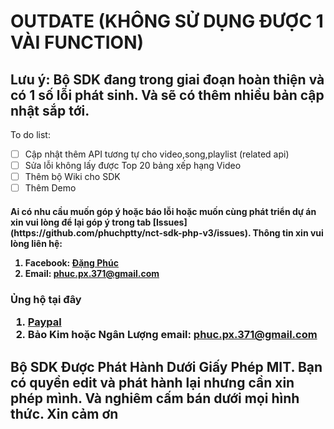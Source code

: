 # OUTDATE (KHÔNG SỬ DỤNG ĐƯỢC 1 VÀI FUNCTION)

## Lưu ý: Bộ SDK đang trong giai đoạn hoàn thiện và có 1 số lỗi phát sinh. Và sẽ có thêm nhiều bản cập nhật sắp tới.
To do list:
 - [ ] Cập nhật thêm API tương tự cho video,song,playlist (related api)
 - [ ] Sửa lỗi không lấy được Top 20 bảng xếp hạng Video
 - [ ] Thêm bộ Wiki cho SDK
 - [ ] Thêm Demo

<h4>Ai có nhu cầu muốn góp ý hoặc báo lỗi hoặc muốn cùng phát triển dự án xin vui lòng để lại góp ý trong tab [Issues](https://github.com/phuchptty/nct-sdk-php-v3/issues). Thông tin xin vui lòng liên hệ:

 1. Facebook: [Đặng Phúc](https://facebook.com/hoangphuchotboy)
 2. Email: phuc.px.371@gmail.com

<h3>Ủng hộ tại đây

 1. [Paypal](https://paypal.me/phuchptty)
 2. Bảo Kim hoặc Ngân Lượng email: phuc.px.371@gmail.com

<h2> Bộ SDK Được Phát Hành Dưới Giấy Phép MIT. Bạn có quyền edit và phát hành lại nhưng cần xin phép mình. Và nghiêm cấm bán dưới mọi hình thức. Xin cảm ơn
